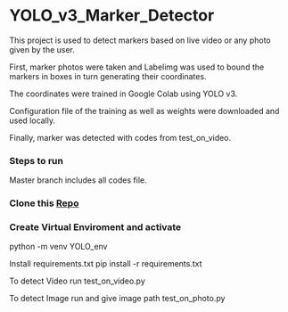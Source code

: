 # YOLO_v3_Marker_Detector

This project is used to detect markers based on live video or any photo given by the user.

First, marker photos were taken and Labelimg was used to bound the markers in boxes in turn generating their coordinates.

The coordinates were trained in Google Colab using YOLO v3.

Configuration file of the training as well as weights were downloaded and used locally.

Finally, marker was detected with codes from test_on_video.



### Steps to run
Master branch includes all codes file.

### Clone this [Repo](https://github.com/Anushil007/YOLO_v3_Marker_Detector)
### Create Virtual Enviroment and activate
python -m venv YOLO_env

Install requirements.txt
pip install -r requirements.txt

To detect Video run
test_on_video.py

To detect Image run and give image path
test_on_photo.py
